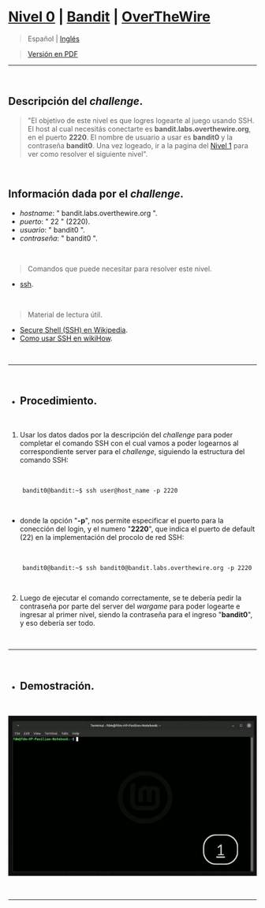 
# [Nivel 0](https://overthewire.org/wargames/bandit/bandit0.html) | [Bandit](https://github.com/frandausmeier/CTF_Write-Ups/tree/main/OverTheWire/Bandit) | [OverTheWire](https://github.com/frandausmeier/CTF_Write-Ups/blob/main/OverTheWire/README.es.md)

> Español | [Inglés](https://github.com/frandausmeier/CTF_Write-Ups/blob/main/OverTheWire/Bandit/Level_0/level-0_bandit_overthewire_eng.md) 

> [Versión en PDF](https://github.com/frandausmeier/CTF_Write-Ups/blob/main/OverTheWire/Bandit/Level_0/nivel-0_bandit_overthewire_esp.pdf)

-----
<br>

## Descripción del _challenge_.

> "El objetivo de este nivel es que logres logearte al juego usando SSH. El host al cual necesitás conectarte es **bandit.labs.overthewire.org**, en el puerto **2220**. El nombre de usuario a usar es **bandit0** y la contraseña **bandit0**. Una vez logeado, ir a la pagina del [Nivel 1](https://overthewire.org/wargames/bandit/bandit1.html) para ver como resolver el siguiente nivel".

<br>

## Información dada por el _challenge_.

- _hostname_: " bandit.labs.overthewire.org ".
- _puerto_: " 22 " (2220).
- _usuario_: " bandit0 ".
- _contraseña_: " bandit0 ".

<br>

> Comandos que puede necesitar para resolver este nivel.
- [ssh](https://www.wikihow.com/Use-SSH).

<br>

> Material de lectura útil.
- [Secure Shell (SSH) en Wikipedia](https://en.wikipedia.org/wiki/Secure_Shell).
- [Como usar SSH en wikiHow](https://www.wikihow.com/Use-SSH).

<br>

-----

<br>

- ## Procedimiento.

<br>

1. Usar los datos dados por la descripción del _challenge_ para poder completar el comando SSH con el cual vamos a poder logearnos al correspondiente server para el _challenge_, siguiendo la estructura del comando SSH:

<br>

```
	bandit0@bandit:~$ ssh user@host_name -p 2220
```

<br>

* donde la opción "**-p**", nos permite especificar el puerto para la conección del login, y el numero "**2220**", que indica el puerto de default (22) en la implementación del procolo de red SSH:

<br>

``` 
	bandit0@bandit:~$ ssh bandit0@bandit.labs.overthewire.org -p 2220 
```

<br>

2. Luego de ejecutar el comando correctamente, se te debería pedir la contraseña por parte del server del _wargame_ para poder logearte e ingresar al primer nivel, siendo la contraseña para el ingreso "**bandit0**", y eso debería ser todo. 

<br>

-----

<br>

- ## Demostración.

<br>

<p align="center">
  <img src="./attachments/level-0_bandit_overthewire.gif" />
</p>

<br>

-----

